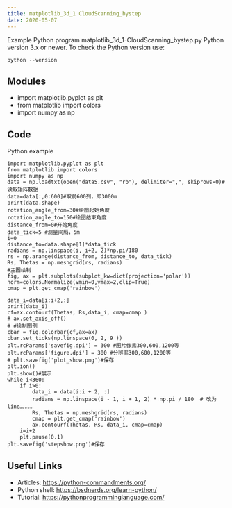 ```yaml
---
title: matplotlib_3d_1 CloudScanning_bystep
date: 2020-05-07
---
```

Example Python program matplotlib_3d_1-CloudScanning_bystep.py
Python version 3.x or newer.
To check the Python version use:

    python --version

## Modules

* import matplotlib.pyplot as plt
* from matplotlib import colors
* import numpy as np

## Code

Python example

    
    import matplotlib.pyplot as plt
    from matplotlib import colors
    import numpy as np
    data = np.loadtxt(open("data5.csv", "rb"), delimiter=",", skiprows=0)#读取矩阵数据
    data=data[:,0:600]#取前600列，即3000m
    print(data.shape)
    rotation_angle_from=30#绘图起始角度
    rotation_angle_to=150#绘图结束角度
    distance_from=0#开始角度
    data_tick=5 #测量间隔，5m
    i=0
    distance_to=data.shape[1]*data_tick
    radians = np.linspace(i, i+2, 2)*np.pi/180
    rs = np.arange(distance_from, distance_to, data_tick)
    Rs, Thetas = np.meshgrid(rs, radians)
    #主图绘制
    fig, ax = plt.subplots(subplot_kw=dict(projection='polar'))
    norm=colors.Normalize(vmin=0,vmax=2,clip=True)
    cmap = plt.get_cmap('rainbow')
    
    data_i=data[i:i+2,:]
    print(data_i)
    cf=ax.contourf(Thetas, Rs,data_i, cmap=cmap )
    # ax.set_axis_off()
    # #绘制图例
    cbar = fig.colorbar(cf,ax=ax)
    cbar.set_ticks(np.linspace(0, 2, 9 ))
    plt.rcParams['savefig.dpi'] = 300 #图片像素300,600,1200等
    plt.rcParams['figure.dpi'] = 300 #分辨率300,600,1200等
    # plt.savefig('plot_show.png')#保存
    plt.ion()
    plt.show()#展示
    while i<360:
    	if i>0:
    		data_i = data[i:i + 2, :]
    		radians = np.linspace(i - 1, i + 1, 2) * np.pi / 180  # 改为line。。。。。
    		Rs, Thetas = np.meshgrid(rs, radians)
    		cmap = plt.get_cmap('rainbow')
    		ax.contourf(Thetas, Rs, data_i, cmap=cmap)
    	i=i+2
    	plt.pause(0.1)
    plt.savefig('stepshow.png')#保存

## Useful Links

- Articles: https://python-commandments.org/
- Python shell: https://bsdnerds.org/learn-python/
- Tutorial: https://pythonprogramminglanguage.com/
